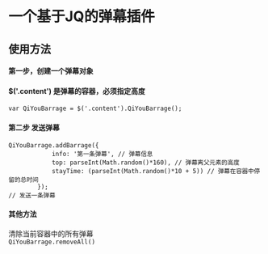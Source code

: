 # 一个基于JQ的弹幕插件
## 使用方法
#### 第一步，创建一个弹幕对象  
#### $('.content') 是弹幕的容器，必须指定高度  
`var QiYouBarrage = $('.content').QiYouBarrage();`  
#### 第二步 发送弹幕
```
QiYouBarrage.addBarrage({  
            info: '第一条弹幕', // 弹幕信息  
            top: parseInt(Math.random()*160), // 弹幕离父元素的高度  
            stayTime: (parseInt(Math.random()*10 + 5)) // 弹幕在容器中停留的总时间  
        });  
// 发送一条弹幕  
```
#### 其他方法
清除当前容器中的所有弹幕  
`QiYouBarrage.removeAll()`
